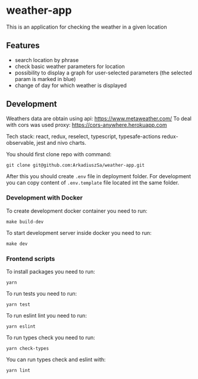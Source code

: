 # weather-app

This is an application for checking the weather in a given location

## Features

- search location by phrase
- check basic weather parameters for location
- possibility to display a graph for user-selected parameters (the selected param is marked in blue)
- change of day for which weather is displayed

## Development

Weathers data are obtain using api: https://www.metaweather.com/​
To deal with cors was used proxy: https://cors-anywhere.herokuapp.com

Tech stack: react, redux, reselect, typescript, typesafe-actions redux-observable, jest and nivo charts.

You should first clone repo with command:

```
git clone git@github.com:ArkadiuszSa/weather-app.git
```

After this you should create `.env` file in deployment folder. For development you can copy content of `.env.template` file located int the same folder.

### Development with Docker

To create development docker container you need to run:

```
make build-dev
```

To start development server inside docker you need to run:

```
make dev
```

### Frontend scripts

To install packages you need to run:

```
yarn
```

To run tests you need to run:

```
yarn test
```

To run eslint lint you need to run:

```
yarn eslint
```

To run types check you need to run:

```
yarn check-types
```

You can run types check and eslint with:

```
yarn lint
```
